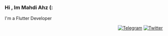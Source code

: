 ### Hi , Im Mahdi Ahz (:  
  
  I'm a Flutter Developer 

<p align="end">
   <a aria-label="Telegram" href="https://t.me/imahdiahz"><img alt="Telegram" src="https://persian-badge.vercel.app/api/badge/تلگرام-پیام دهید-0088CC?logo=telegram"></a>
   <a aria-label="Twitter" href="https://twitter.com/imahdiahz"><img alt="Twitter" src="https://persian-badge.vercel.app/api/twitter/follow/matnbaz?label=توییتر&logo=twitter&color=00ACEE"></a>
</p>
  
